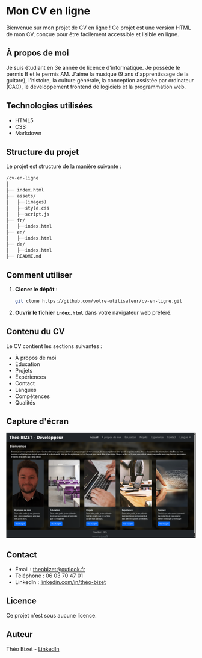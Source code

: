 # Mon CV en ligne

Bienvenue sur mon projet de CV en ligne ! Ce projet est une version HTML de mon CV, conçue pour être facilement accessible et lisible en ligne.

## À propos de moi

Je suis étudiant en 3e année de licence d'informatique. Je possède le permis B et le permis AM. J'aime la musique (9 ans d'apprentissage de la guitare), l'histoire, la culture générale, la conception assistée par ordinateur (CAO), le développement frontend de logiciels et la programmation web.

## Technologies utilisées

- HTML5
- CSS
- Markdown

## Structure du projet

Le projet est structuré de la manière suivante :

```
/cv-en-ligne
│
├── index.html
├── assets/
│   ├──(images)
│   ├──style.css
│   ├──script.js
├── fr/
│   ├──index.html
├── en/
│   ├──index.html
├── de/
│   ├──index.html
├── README.md
```

## Comment utiliser

1. **Cloner le dépôt** :
   ```bash
   git clone https://github.com/votre-utilisateur/cv-en-ligne.git
   ```

2. **Ouvrir le fichier `index.html`** dans votre navigateur web préféré.

## Contenu du CV

Le CV contient les sections suivantes :

- À propos de moi
- Éducation
- Projets
- Expériences
- Contact
- Langues
- Compétences
- Qualités

## Capture d'écran

![Capture d'écran du CV](/assets/capture.png)

## Contact

- Email : [theobizet@outlook.fr](mailto:theobizet@outlook.fr)
- Téléphone : 06 03 70 47 01
- LinkedIn : [linkedin.com/in/théo-bizet](https://www.linkedin.com/in/théo-bizet)

## Licence

Ce projet n'est sous  aucune licence.

## Auteur

Théo Bizet - [LinkedIn](https://www.linkedin.com/in/théo-bizet)